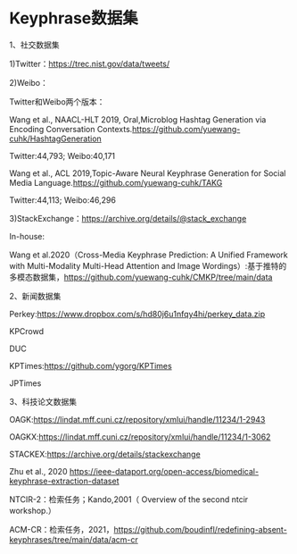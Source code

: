 # Keyphrase数据集

1、社交数据集

1)Twitter：https://trec.nist.gov/data/tweets/

2)Weibo：

Twitter和Weibo两个版本：

Wang et al., NAACL-HLT 2019, Oral,Microblog Hashtag Generation via Encoding Conversation Contexts.https://github.com/yuewang-cuhk/HashtagGeneration

Twitter:44,793;
Weibo:40,171

Wang et al., ACL 2019,Topic-Aware Neural Keyphrase Generation for Social Media Language.https://github.com/yuewang-cuhk/TAKG

Twitter:44,113;
Weibo:46,296


3)StackExchange：https://archive.org/details/@stack_exchange



In-house:

Wang et al.2020（Cross-Media Keyphrase Prediction: A Unified Framework with Multi-Modality Multi-Head Attention and Image Wordings）:基于推特的多模态数据集，https://github.com/yuewang-cuhk/CMKP/tree/main/data

2、新闻数据集

Perkey:https://www.dropbox.com/s/hd80j6u1nfqy4hi/perkey_data.zip

KPCrowd

DUC

KPTimes:https://github.com/ygorg/KPTimes

JPTimes


3、科技论文数据集

OAGK:https://lindat.mff.cuni.cz/repository/xmlui/handle/11234/1-2943

OAGKX:https://lindat.mff.cuni.cz/repository/xmlui/handle/11234/1-3062

STACKEX:https://archive.org/details/stackexchange

Zhu et al., 2020 https://ieee-dataport.org/open-access/biomedical-keyphrase-extraction-dataset


NTCIR-2：检索任务；Kando,2001（ Overview of the second ntcir workshop.）

ACM-CR：检索任务，2021，https://github.com/boudinfl/redefining-absent-keyphrases/tree/main/data/acm-cr
